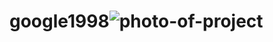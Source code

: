 

# google1998![photo-of-project](https://user-images.githubusercontent.com/96945187/190238683-f08b1891-1b0a-481a-ae8b-da256f7a4e8e.png)
